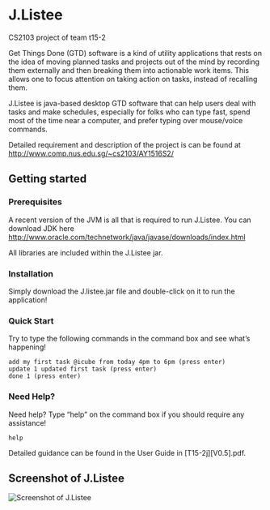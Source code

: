 # J.Listee

CS2103 project of team t15-2

Get Things Done (GTD) software is a kind of utility applications that rests on the idea of moving planned tasks and projects out of the mind by recording them externally and then breaking them into actionable work items. This allows one to focus attention on taking action on tasks, instead of recalling them.

J.Listee is java-based desktop GTD software that can help users deal with tasks and make schedules, especially for folks who can type fast, spend most of the time near a computer, and prefer typing over mouse/voice commands.

Detailed requirement and description of the project is can be found at http://www.comp.nus.edu.sg/~cs2103/AY1516S2/ 

## Getting started
### Prerequisites

A recent version of the JVM is all that is required to run J.Listee. You can download JDK here http://www.oracle.com/technetwork/java/javase/downloads/index.html

All libraries are included within the J.Listee jar.

### Installation

Simply download the J.listee.jar file and double-click on it to run the application! 

### Quick Start
Try to type the following commands in the command box and see what’s happening!
```
add my first task @icube from today 4pm to 6pm (press enter)
update 1 updated first task (press enter)
done 1 (press enter)
```
### Need Help?
Need help?
Type “help” on the command box if you should require any assistance!
```
help
```
Detailed guidance can be found in the User Guide in [T15-2j][V0.5].pdf.
## Screenshot of J.Listee
![Screenshot of J.Listee](https://raw.githubusercontent.com/username/projectname/branch/path/to/img.png)
